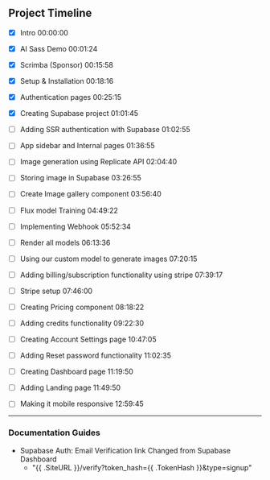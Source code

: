## Project Timeline

- [x] Intro 00:00:00
- [x] AI Sass Demo 00:01:24
- [x] Scrimba (Sponsor) 00:15:58
- [x] Setup & Installation 00:18:16
- [x] Authentication pages 00:25:15
- [x] Creating Supabase project 01:01:45

- [ ] Adding SSR authentication with Supabase 01:02:55
- [ ] App sidebar and Internal pages 01:36:55

- [ ] Image generation using Replicate API 02:04:40
- [ ] Storing image in Supabase 03:26:55
- [ ] Create Image gallery component 03:56:40
- [ ] Flux model Training 04:49:22
- [ ] Implementing Webhook 05:52:34
- [ ] Render all models 06:13:36
- [ ] Using our custom model to generate images 07:20:15
- [ ] Adding billing/subscription functionality using stripe 07:39:17
- [ ] Stripe setup 07:46:00
- [ ] Creating Pricing component 08:18:22
- [ ] Adding credits functionality 09:22:30
- [ ] Creating Account Settings page 10:47:05
- [ ] Adding Reset password functionality 11:02:35
- [ ] Creating Dashboard page 11:19:50
- [ ] Adding Landing page 11:49:50
- [ ] Making it mobile responsive 12:59:45

---

### Documentation Guides

- Supabase Auth: Email Verification link Changed from Supabase Dashboard
  - "{{ .SiteURL }}/verify?token_hash={{ .TokenHash }}&type=signup"
